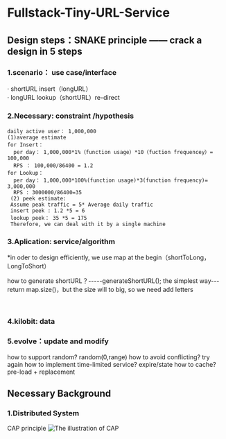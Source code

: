 # Fullstack-Tiny-URL-Service

## Design steps：SNAKE principle —— crack a design in 5 steps
### 1.scenario： use case/interface

>
· shortURL insert（longURL）  
· longURL lookup（shortURL）re-direct

### 2.Necessary: constraint /hypothesis 
    daily active user： 1,000,000
    (1)average estimate
    for Insert：
      per day： 1,000,000*1%（function usage）*10（fuction frequencey）= 100,000
      RPS ： 100,000/86400 = 1.2
    for Lookup：
      per day： 1,000,000*100%(function usage)*3(function frequency)= 3,000,000
      RPS : 3000000/86400=35  
     (2) peek estimate:
     Assume peak traffic = 5* Average daily traffic
     insert peek : 1.2 *5 = 6
     lookup peek： 35 *5 = 175
     Therefore, we can deal with it by a single machine

### 3.Aplication: service/algorithm
 
 *in oder to design efficiently, we use map at the begin（shortToLong， LongToShort）
 
  how to generate shortURL？-----generateShortURL();
  the simplest way---return map.size()，but the size will to big, so we need add letters
                                                                                         
                                                                                 
### 4.kilobit: data 

### 5.evolve：update and modify
how to support random? random(0,range)
how to avoid conflicting? try again
how to implement time-limited service? expire/state
how to cache? pre-load  + replacement
## Necessary Background

### 1.Distributed System
CAP principle
![The illustration of CAP](http://chuantu.biz/t6/216/1517119119x-1566688724.png " ")

